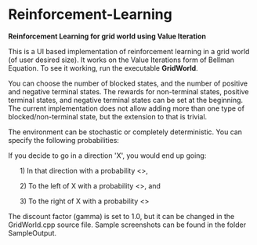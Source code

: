 # Reinforcement-Learning
**Reinforcement Learning for grid world using Value Iteration** 

This is a UI based implementation of reinforcement learning in a grid world (of user desired size). It works on the Value Iterations form of Bellman Equation. 
To see it working, run the executable **GridWorld**.

You can choose the number of blocked states, and the number of positive and negative terminal states. The rewards for non-terminal states, positive terminal states, and negative terminal states can be set at the beginning. The current implementation does not allow adding more than one type of blocked/non-terminal state, but the extension to that is trivial. 

The environment can be stochastic or completely deterministic. You can specify the following probabilities:

If you decide to go in a direction 'X', you would end up going:

&nbsp;&nbsp;&nbsp;&nbsp;&nbsp;&nbsp;1) In that direction with a probability <>, 

&nbsp;&nbsp;&nbsp;&nbsp;&nbsp;&nbsp;2) To the left of X with a probability <>, and

&nbsp;&nbsp;&nbsp;&nbsp;&nbsp;&nbsp;3) To the right of X with a probability <>


The discount factor (gamma) is set to 1.0, but it can be changed in the GridWorld.cpp source file. 
Sample screenshots can be found in the folder SampleOutput.

